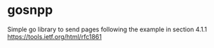 # gosnpp

Simple go library to send pages following the example in section 4.1.1 https://tools.ietf.org/html/rfc1861
